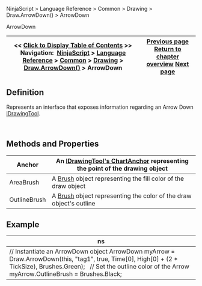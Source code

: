 ﻿


NinjaScript \> Language Reference \> Common \> Drawing \> Draw.ArrowDown() \> ArrowDown






















ArrowDown







| \<\< [Click to Display Table of Contents](arrowdown.md) \>\> **Navigation:**     [NinjaScript](ninjascript.md) \> [Language Reference](language_reference_wip.md) \> [Common](common.md) \> [Drawing](drawing.md) \> [Draw.ArrowDown()](draw_arrowdown.md) \> ArrowDown | [Previous page](draw_arrowdown.md) [Return to chapter overview](draw_arrowdown.md) [Next page](draw_arrowline.md) |
| --- | --- |











## Definition


Represents an interface that exposes information regarding an Arrow Down [IDrawingTool](idrawingtool.md).


 


## Methods and Properties




| Anchor | An [IDrawingTool's ChartAnchor](idrawingtool.htm#chartanchor) representing the point of the drawing object |
| --- | --- |
| AreaBrush | A [Brush](http://msdn.microsoft.com/en-us/library/system.windows.media.brush(v=vs.110).aspx) object representing the fill color of the draw object |
| OutlineBrush | A [Brush](http://msdn.microsoft.com/en-us/library/system.windows.media.brush(v=vs.110).aspx) object representing the color of the draw object's outline |



## 


## 


## Example




| ns |
| --- |
| // Instantiate an ArrowDown object ArrowDown myArrow \= Draw.ArrowDown(this, "tag1", true, Time\[0], High\[0] \+ (2 \* TickSize), Brushes.Green);   // Set the outline color of the Arrow myArrow.OutlineBrush \= Brushes.Black; |










